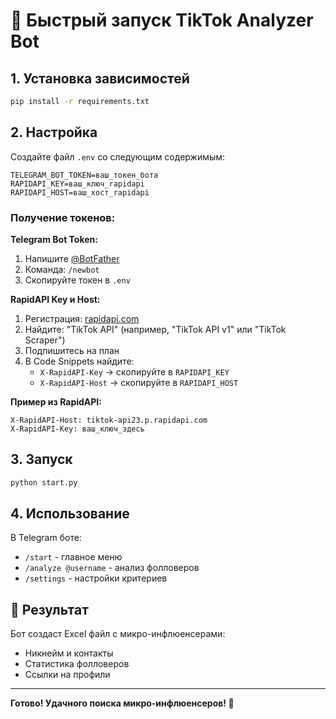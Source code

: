 # 🚀 Быстрый запуск TikTok Analyzer Bot

## 1. Установка зависимостей
```bash
pip install -r requirements.txt
```

## 2. Настройка
Создайте файл `.env` со следующим содержимым:
```
TELEGRAM_BOT_TOKEN=ваш_токен_бота
RAPIDAPI_KEY=ваш_ключ_rapidapi
RAPIDAPI_HOST=ваш_хост_rapidapi
```

### Получение токенов:

**Telegram Bot Token:**
1. Напишите [@BotFather](https://t.me/BotFather)
2. Команда: `/newbot`
3. Скопируйте токен в `.env`

**RapidAPI Key и Host:**
1. Регистрация: [rapidapi.com](https://rapidapi.com/)
2. Найдите: "TikTok API" (например, "TikTok API v1" или "TikTok Scraper")
3. Подпишитесь на план
4. В Code Snippets найдите:
   - `X-RapidAPI-Key` → скопируйте в `RAPIDAPI_KEY`
   - `X-RapidAPI-Host` → скопируйте в `RAPIDAPI_HOST`

**Пример из RapidAPI:**
```
X-RapidAPI-Host: tiktok-api23.p.rapidapi.com
X-RapidAPI-Key: ваш_ключ_здесь
```

## 3. Запуск
```bash
python start.py
```

## 4. Использование
В Telegram боте:
- `/start` - главное меню
- `/analyze @username` - анализ фолловеров
- `/settings` - настройки критериев

## 🎯 Результат
Бот создаст Excel файл с микро-инфлюенсерами:
- Никнейм и контакты
- Статистика фолловеров
- Ссылки на профили

---

**Готово! Удачного поиска микро-инфлюенсеров! 🎉** 